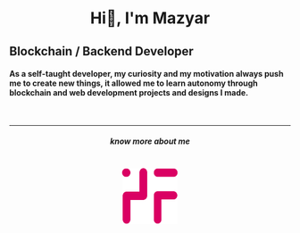 <p align="center">
    <h1 align="center">Hi👋, I'm Mazyar</h1>
</p>

## Blockchain / Backend Developer
#### As a self-taught developer, my curiosity and my motivation always push me to create new things, it allowed me to learn autonomy through blockchain and web development projects and designs I made.

<br />

----

<p align="center">
    <h5 align="center">know more about me</h5>
    <h1 align="center">
    <a href="https://mazyar.info/" alt="blog" target="_blank"> <img  width="100" height="100" src="./assets/ptrf.svg"> </a></h1>
</p>
